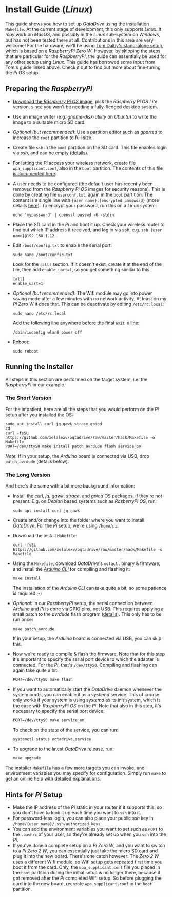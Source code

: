 # Install Guide (*Linux*)

This guide shows you how to set up *OqtaDrive* using the installation `Makefile`. At the current stage of development, this only supports *Linux*. It *may* work on *MacOS*, and possibly in the *Linux* sub-system on *Windows*, but has not been tested there at all. Contributions in this area are very welcome! For the hardware, we'll be using [Tom Dalby's stand-alone setup](https://tomdalby.com/other/oqtadrive.html), which is based on a *RaspberryPi Zero W*. However, by skipping the steps that are particular for the *RaspberryPI*, the guide can essentially be used for any other setup using *Linux*. This guide has borrowed some input from Tom's guide linked above. Check it out to find out more about fine-tuning the *Pi* OS setup.

## Preparing the *RaspberryPi*

- [Download the *Raspberry Pi OS* image](https://www.raspberrypi.org/software/operating-systems/), pick the *Raspberry Pi OS Lite* version, since you won't be needing a fully-fledged desktop system.

- Use an image writer (e.g. *gnome-disk-utility* on *Ubuntu*) to write the image to a suitable micro SD card.

- *Optional (but recommended)*: Use a partition editor such as *gparted* to increase the `root` partition to full size.

- Create file `ssh` in the `boot` partition on the SD card. This file enables login via *ssh*, and can be empty ([details](https://www.raspberrypi.com/documentation/computers/remote-access.html#ssh)).

- For letting the *Pi* access your wireless network, create file `wpa_supplicant.conf`, also in the `boot` partition. The contents of this file [is documented here](https://www.raspberrypi.com/documentation/computers/configuration.html#configuring-networking-2).

- A user needs to be configured (the default user has recently been removed from the *Raspberry Pi OS* images for security reasons). This is done by creating file `userconf.txt`, again in the `boot` partition. The content is a single line with `{user name}:{encrypted password}` (more details [here](https://www.raspberrypi.com/documentation/computers/configuration.html#configuring-a-user)). To encrypt your password, run this on a *Linux* system:

    ```
    echo 'mypassword' | openssl passwd -6 -stdin
    ```

- Place the SD card in the *Pi* and boot it up. Check your wireless router to find out which IP address it received, and log in via ssh, e.g. `ssh {user name}@192.168.1.12`.

- Edit `/boot/config.txt` to enable the serial port:

    `sudo nano /boot/config.txt`

    Look for the `[all]` section. If it doesn't exist, create it at the end of the file, then add `enable_uart=1`, so you get something similar to this:

    ```
    [all]
    enable_uart=1
    ```

- *Optional (but recommended)*: The Wifi module may go into power saving mode after a few minutes with no network activity. At least on my *Pi Zero W* it does that. This can be deactivate by editing `/etc/rc.local`:

    `sudo nano /etc/rc.local`

    Add the following line anywhere before the final `exit 0` line:
    ```
    /sbin/iwconfig wlan0 power off
    ```

- Reboot:

    `sudo reboot`

## Running the Installer
All steps in this section are performed on the target system, i.e. the *RaspberryPi* in our example.

### The Short Version
For the impatient, here are all the steps that you would perform on the *Pi* setup after you installed the OS:

```
sudo apt install curl jq gawk strace gpiod
cd
curl -fsSL https://github.com/xelalexv/oqtadrive/raw/master/hack/Makefile -o Makefile
PORT=/dev/ttyS0 make install patch_avrdude flash service_on
```

*Note*: If in your setup, the *Arduino* board is connected via USB, drop `patch_avrdude` (details below).

### The Long Version
And here's the same with a bit more background information:

- Install the *curl*, *jq*, *gawk*, *strace*, and *gpiod* OS packages, if they're not present. E.g. on *Debian* based systems such as *RasberryPi OS*, run:

    `sudo apt install curl jq gawk`

- Create and/or change into the folder where you want to install *OqtaDrive*. For the *Pi* setup, we're using `/home/pi`.

- Download the install `Makefile`:

    `curl -fsSL https://github.com/xelalexv/oqtadrive/raw/master/hack/Makefile -o Makefile`

- Using the `Makefile`, download *OqtaDrive*'s `oqtactl` binary & firmware, and install the [*Arduino CLI*](https://github.com/arduino/arduino-cli) for compiling and flashing it:

    `make install`

    The installation of the *Arduino CLI* can take quite a bit, so some patience is required ;-)

- *Optional*: In our *RaspberryPi* setup, the serial connection between *Arduino* and *Pi* is done via GPIO pins, not USB. This requires applying a small patch to the *avrdude* flash program ([details](https://siytek.com/raspberry-pi-gpio-arduino/)). This only has to be run once: 

    `make patch_avrdude`

    If in your setup, the *Arduino* board is connected via USB, you can skip this.

- Now we're ready to compile & flash the firmware. Note that for this step it's important to specify the serial port device to which the adapter is connected. For the *Pi*, that's `/dev/ttyS0`. Compiling and flashing can again take quite a bit:

    `PORT=/dev/ttyS0 make flash`

- If you want to automatically start the *OqtaDrive* daemon whenever the system boots, you can enable it as a *systemd* service. This of course only works if your system is using *systemd* as its init system, which is the case with *RaspberryPi OS* on the *Pi*. Note that also in this step, it's necessary to specify the serial port device:

    `PORT=/dev/ttyS0 make service_on`

    To check on the state of the service, you can run:

    `systemctl status oqtadrive.service`

- To upgrade to the latest *OqtaDrive* release, run:

    `make upgrade`

The installer `Makefile` has a few more targets you can invoke, and environment variables you may specify for configuration. Simply run `make` to get an online help with detailed explanations.

## Hints for *Pi* Setup

- Make the IP address of the *Pi* static in your router if it supports this, so you don't have to look it up each time you want to `ssh` into it.
- For password-less login, you can also place your public *ssh* key in `/home/{user name}/.ssh/authorized_keys`.
- You can add the environment variables you want to set such as `PORT` to the `.bashrc` of your user, so they're already set up when you `ssh` into the *Pi*.
- If you've done a complete setup on a *Pi Zero W*, and you want to switch to a *Pi Zero 2 W*, you can essentially just take the micro SD card and plug it into the new board. There's one catch however: The *Zero 2 W* uses a different Wifi module, so Wifi setup gets repeated first time you boot it from the card. Only, the `wpa_supplicant.conf` file you placed in the `boot` partition during the initial setup is no longer there, because it got removed after the *Pi* completed Wifi setup. So before plugging the card into the new board, recreate `wpa_supplicant.conf` in the `boot` partition.

